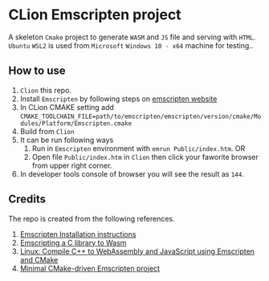 # CLion Emscripten project
A skeleton ```Cmake``` project to generate ```WASM``` and ```JS``` file and serving with ```HTML```. ```Ubuntu``` ```WSL2``` is used from ```Microsoft``` ```Windows 10 - x64``` machine for testing..

## How to use
1. ```Clion``` this repo.
2. Install ```Emscripten``` by following steps on [emscripten website](https://emscripten.org/docs/getting_started/downloads.html)
3. In CLion CMAKE setting  add ```CMAKE_TOOLCHAIN_FILE=path/to/emscripten/emscripten/version/cmake/Modules/Platform/Emscripten.cmake```
4. Build from ```Clion```
5. It can be run following ways
    1. Run in ```Emscripten``` environment with ```emrun Public/index.htm```. OR
    2. Open file ```Public/index.htm``` in ```Clion``` then click your faworite browser from upper right corner.
6. In developer tools console of browser you will see the result as ```144```.

## Credits
The repo is created from the following references.
1. [Emscripten Installation instructions](https://emscripten.org/docs/getting_started/downloads.html)
2. [Emscripting a C library to Wasm](https://developers.google.com/web/updates/2018/03/emscripting-a-c-library)
3. [Linux: Compile C++ to WebAssembly and JavaScript using Emscripten and CMake](https://gist.github.com/WesThorburn/00c47b267a0e8c8431e06b14997778e4) 
4. [Minimal CMake-driven Emscripten project](https://github.com/adevaykin/minimal-cmake-emscripten-project)